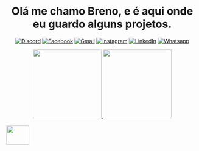 <div align="center">

<h1>Olá me chamo Breno, e é aqui onde eu guardo alguns projetos.</h1>

</div>

<div align="center">
  
[![Discord](https://img.shields.io/badge/Discord-7289DA?style=for-the-badge&logo=discord&logoColor=white)](https://discord.gg/ftrkQWhc3D)
[![Facebook](https://img.shields.io/badge/Facebook-1877F2?style=for-the-badge&logo=facebook&logoColor=white)](https://www.facebook.com/id.http.8936626523/)
[![Gmail](https://img.shields.io/badge/Gmail-D14836?style=for-the-badge&logo=gmail&logoColor=white)](https://gmail.com)
[![Instagram](https://img.shields.io/badge/Instagram-E4405F?style=for-the-badge&logo=instagram&logoColor=white)](https://www.instagram.com/souzzbreno/)
[![LinkedIn](https://img.shields.io/badge/LinkedIn-0077B5?style=for-the-badge&logo=linkedin&logoColor=white)](https://www.linkedin.com/in/breno-souza-8a25a9191/)
[![Whatsapp](https://img.shields.io/badge/WhatsApp-25D366?style=for-the-badge&logo=whatsapp&logoColor=white)](https://twitch.tv/fragabr)

</div>

<div align="center">
  <a href="https://github.com/brenosouz">
  <img height="180em" src="https://github-readme-stats.vercel.app/api?username=brenosouz&show_icons=true&theme=highcontrast&include_all_commits=true&count_private=true"/>
  <img height="180em" src="https://github-readme-stats.vercel.app/api/top-langs/?username=jezdez&layout=compact&langs_count=7&theme=highcontrast"/>
</div>
  
<div style="display: inline_block"><br>
  
  <img height="50" width="60" src="https://cdn.jsdelivr.net/gh/devicons/devicon/icons/python/python-original-wordmark.svg" />
          
</div>

  

